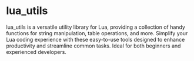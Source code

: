 # lua_utils
lua_utils is a versatile utility library for Lua, providing a collection of handy functions for string manipulation, table operations, and more. Simplify your Lua coding experience with these easy-to-use tools designed to enhance productivity and streamline common tasks. Ideal for both beginners and experienced developers.
